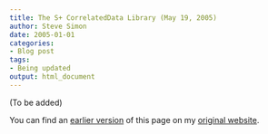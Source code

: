 ```yaml
---
title: The S+ CorrelatedData Library (May 19, 2005)
author: Steve Simon
date: 2005-01-01
categories:
- Blog post
tags:
- Being updated
output: html_document
---
```


(To be added)

<!---More--->

You can find an [earlier version][sim1] of this page on my [original website][sim2].


[sim1]: http://www.pmean.com/05/SplusCorrelatedData.html
[sim2]: http://www.pmean.com/original_site.html
